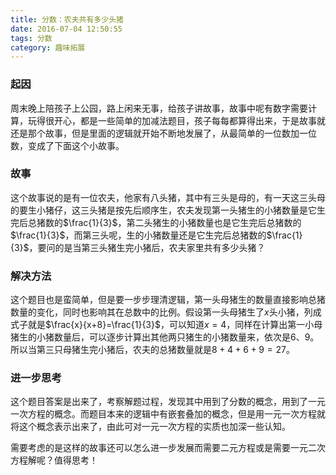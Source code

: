 ```yaml
---
title: 分数：农夫共有多少头猪
date: 2016-07-04 12:50:55
tags: 分数
category: 趣味拓展
---
```

### 起因
周末晚上陪孩子上公园，路上闲来无事，给孩子讲故事，故事中呢有数字需要计算，玩得很开心，都是一些简单的加减法题目，孩子每每都算得出来，于是故事就还是那个故事，但是里面的逻辑就开始不断地发展了，从最简单的一位数加一位数，变成了下面这个小故事。
<!-- more -->

### 故事
这个故事说的是有一位农夫，他家有八头猪，其中有三头是母的，有一天这三头母的要生小猪仔，这三头猪是按先后顺序生，农夫发现第一头猪生的小猪数量是它生完后总猪数的$\frac{1}{3}$，第二头猪生的小猪数量也是它生完后总猪数的$\frac{1}{3}$，而第三头呢，生的小猪数量还是它生完后总猪数的$\frac{1}{3}$，要问的是当第三头猪生完小猪后，农夫家里共有多少头猪？

### 解决方法
这个题目也是蛮简单，但是要一步步理清逻辑，第一头母猪生的数量直接影响总猪数量的变化，同时也影响其在总数中的比例。假设第一头母猪生了$x$头小猪，列成式子就是$\frac{x}{x+8}=\frac{1}{3}$，可以知道$x=4$，同样在计算出第一小母猪生的小猪数量后，可以逐步计算出其他两只猪生的小猪数量来，依次是6、9。所以当第三只母猪生完小猪后，农夫的总猪数量就是$8+4+6+9=27$。

### 进一步思考
这个题目答案是出来了，考察解题过程，发现其中用到了分数的概念，用到了一元一次方程的概念。而题目本来的逻辑中有嵌套叠加的概念，但是用一元一次方程就将这个概念表示出来了，由此可对一元一次方程的实质也加深一些认知。

需要考虑的是这样的故事还可以怎么进一步发展而需要二元方程或是需要一元二次方程解呢？值得思考！
